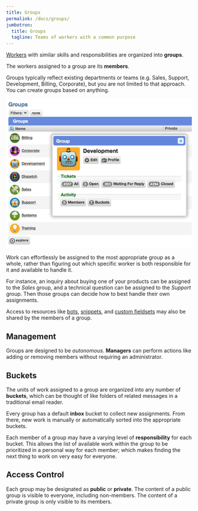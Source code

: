 ```yaml
---
title: Groups
permalink: /docs/groups/
jumbotron:
  title: Groups
  tagline: Teams of workers with a common purpose
---
```


[Workers](/docs/workers) with similar skills and responsibilities are organized into **groups**.

The workers assigned to a group are its **members**.

Groups typically reflect existing departments or teams (e.g. Sales, Support, Development, Billing, Corporate), but you are not limited to that approach. You can create groups based on anything.

<div class="cerb-screenshot">
<img src="/assets/images/docs/using-cerb/groups/groups.png" class="screenshot">
</div>

Work can effortlessly be assigned to the most appropriate group as a whole, rather than figuring out which specific worker is both responsible for it and available to handle it.

For instance, an inquiry about buying one of your products can be assigned to the _Sales_ group, and a technical question can be assigned to the _Support_ group.  Then those groups can decide how to best handle their own assignments.

Access to resources like [bots](/docs/bots/), [snippets](/docs/tickets/#snippets), and [custom fieldsets](/docs/records/#fieldsets) may also be shared by the members of a group.

## Management

Groups are designed to be _autonomous_. **Managers** can perform actions like adding or removing members without requiring an administrator.

## Buckets

The units of work assigned to a group are organized into any number of **buckets**, which can be thought of like folders of related messages in a traditional email reader.

Every group has a default **inbox** bucket to collect new assignments.  From there, new work is manually or automatically sorted into the appropriate buckets.

Each member of a group may have a varying level of **responsibility** for each bucket. This allows the list of available work within the group to be prioritized in a personal way for each member; which makes finding the next thing to work on very easy for everyone.

## Access Control

Each group may be designated as **public** or **private**.  The content of a public group is visible to everyone, including non-members. The content of a private group is only visible to its members.
